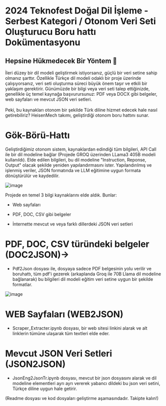   # 2024 Teknofest Doğal Dil İşleme - Serbest Kategori / Otonom Veri Seti Oluşturucu Boru hattı Dokümentasyonu


## Hepsine Hükmedecek Bir Yöntem 💍

İleri düzey bir dil modeli geliştirmek istiyorsanız, güçlü bir veri setine sahip olmanız şarttır. Özellikle Türkçe dil modeli odaklı bir proje üzerinde çalışıyorsanız, veri seti oluşturma süreci büyük önem taşır ve etkili bir yaklaşım gerektirir. Günümüzde bir bilgi veya veri seti talep ettiğinizde, genellikle üç temel kaynağa başvurursunuz: PDF veya DOCX gibi belgeler, web sayfaları ve mevcut JSON veri setleri. <br><br>
Peki, bu kaynakları otonom bir şekilde Türk diline hizmet edecek hale nasıl getirebiliriz? HeisenMech takımı, geliştirdiği otonom boru hattını sunar. 

# Gök-Börü-Hattı

Geliştirdiğimiz otonom sistem, kaynaklardan edindiği tüm bilgileri, API Call ile bir dil modeline bağlar (Projede GROQ üzerinden LLama3 405B modeli kullanıldı). Elde edilen bilgileri, bu dil modeline "Instruction, Reponse, Output" olacak şekilde yeniden yapılandırmasını ister. Yapılandırılmış ve işlenmiş veriler, JSON formatında ve LLM eğitimine uygun formata dönüştürülür ve kaydedilir.

![image](https://github.com/user-attachments/assets/89a2310e-f5dc-4661-8b79-3d7d55d1388c)

Projede en temel 3 bilgi kaynaklarını elde aldık. Bunlar:

* Web sayfaları

*  PDF, DOC, CSV gibi belgeler

*  İnternette mevcut ve veya farklı dillerdeki JSON veri setleri

  # PDF, DOC, CSV türündeki belgeler (DOC2JSON)-> 
  
  * Pdf2Json dosyası ile, dosyaya sadece PDF belgesinin yolu verilir ve boruhattı, tüm pdf'i gezerek (arkaplanda Groq ile 70B Llama dil modeline bağlanarak) bu bilgileri dil modeli eğitim veri setine uygun bir şekilde formatlar.
    
   ![image](https://github.com/user-attachments/assets/97a7bec0-d2a4-4f7f-a136-876e78de3bf3)


# WEB Sayfaları (WEB2JSON)

 * Scraper_Extracter.ipynb dosyası, bir web sitesi linkini alarak ve alt linklerin tümüne ulaşarak tüm textleri elde eder.

# Mevcut JSON Veri Setleri (JSON2JSON)

* JsonEng2JsonTr.ipynb dosyası, mevcut bir json dosyasını alarak ve dil modeline elementleri ayrı ayrı vererek yabancı dildeki bu json veri setini, Türkçe diline uygun hale getirir.
  
(Readme dosyası ve kod dosyaları geliştirme aşamasındadır. Takipte kalın!)
